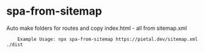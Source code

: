 # spa-from-sitemap
Auto make folders for routes and copy index.html - all from sitemap.xml

```
    Example Usage: npx spa-from-sitemap https://pietal.dev/sitemap.xml ./dist
```


